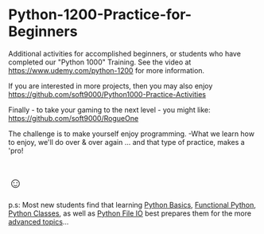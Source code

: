 # Python-1200-Practice-for-Beginners

Additional activities for accomplished beginners, or students who have completed our "Python 1000" Training. See the video at https://www.udemy.com/python-1200 for more information.

If you are interested in more projects, then you may also enjoy https://github.com/soft9000/Python1000-Practice-Activities

Finally - to take your gaming to the next level - you might like: https://github.com/soft9000/RogueOne

The challenge is to make yourself enjoy programming. -What we learn how to enjoy, we'll do over & over again ... and that type of practice, makes a 'pro! 

# ☺

p.s: Most new students find that learning [Python Basics](https://www.udemy.com/course/python-1000/), [Functional Python](https://www.udemy.com/course/python-1100), [Python Classes](https://www.udemy.com/course/python-2000-beyond-the-basics), as well as [Python File IO](https://www.udemy.com/course/python-3000-tactical-file-io) best prepares them for the more [advanced topics](https://www.youtube.com/playlist?list=PLItP5KoawLqniVxFwjPatXjxq9vQLdX26)...

